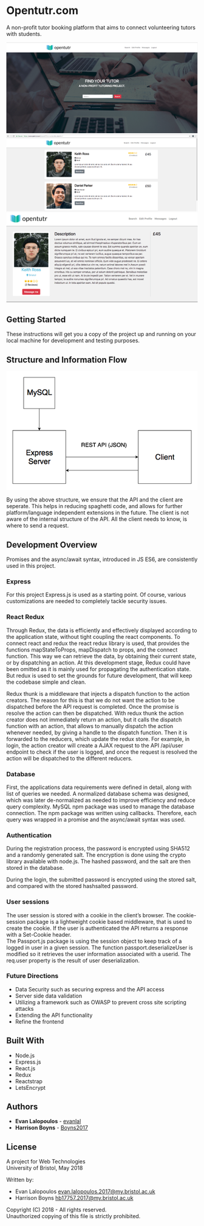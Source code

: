 # Opentutr.com

A non-profit tutor booking platform that aims to connect volunteering tutors with students.  

![Screenshot 1](imgs/homepage.png "Screenshot 1")  
![Screenshot 2](imgs/searchview.png "Screenshot 2")  
![Screenshot 3](imgs/profileview.png "Screenshot 3")  

## Getting Started

These instructions will get you a copy of the project up and running on your local machine for development and testing purposes.  

## Structure and Information Flow
![Information flow](imgs/infoflow.png "Information flow")  

By using the above structure, we ensure that the API and the client are seperate. This helps in reducing spaghetti code, and allows for further platform/language independent extensions in the future. The client is not aware of the internal structure of the API. All the client needs to know, is where to send a request.

## Development Overview
Promises and the async/await syntax, introduced in JS ES6, are consistently used in this project.

### Express
For this project Express.js is used as a starting point. Of course, various customizations are needed to completely tackle security issues.

### React Redux
Through Redux, the data is efficiently and effectively displayed according to the application state, without tight coupling the react components. To connect react and redux the react redux library is used, that provides the functions mapStateToProps, mapDispatch to props, and the connect function. This way we can retrieve the data, by obtaining their current state, or by dispatching an action. At this development stage, Redux could have been omitted as it is mainly used for propagating the authentication state. But redux is used to set the grounds for future development, that will keep the codebase simple and clean.

Redux thunk is a middleware that injects a dispatch function to the action creators. The reason for this is that we do not want the action to be dispatched before the API request is completed. Once the promise is resolve the action can then be dispatched. With redux thunk the action creator does not immediately return an action, but it calls the dispatch function with an action, that allows to manually dispatch the action whenever needed, by giving a handle to the dispatch function. Then it is forwarded to the reducers, which update the redux store. For example, in login, the action creator will create a AJAX request to the API /api/user endpoint to check if the user is logged, and once the request is resolved the action will be dispatched to the different reducers.

### Database
First, the applications data requirements were defined in detail, along with list of queries we needed. A normalized database schema was designed, which was later de-normalized as needed to improve efficiency and reduce query complexity. MySQL npm package was used to manage the database connection. The npm package was written using callbacks. Therefore, each query was wrapped in a promise and the async/await syntax was used.

### Authentication
During the registration process, the password is encrypted using SHA512 and a randomly generated salt. The encryption is done using the crypto library available with node.js. The hashed password, and the salt are then stored in the database.  

During the login, the submitted password is encrypted using the stored salt, and compared with the stored hashsalted password.

### User sessions
The user session is stored with a cookie in the client’s browser. The cookie-session package is a lightweight cookie based middleware, that is used to create the cookie. If the user is authenticated the API returns a response with a Set-Cookie header.  
The Passport.js package is using the session object to keep track of a logged in user in a given session. The function passport.deserializeUser is modified so it retrieves the user information associated with a userid. The req.user property is the result of user deserialization.

### Future Directions
- Data Security such as securing express and the API access  
- Server side data validation  
- Utilizing a framework such as OWASP to prevent cross site scripting attacks  
- Extending the API functionality  
- Refine the frontend  

## Built With

* Node.js
* Express.js
* React.js
* Redux
* Reactstrap
* LetsEncrypt

## Authors

* **Evan Lalopoulos** - [evanlal](https://github.com/evanlal)
* **Harrison Boyns** - [Boyns2017](https://github.com/Boyns2017)

## License
A project for Web Technologies  
University of Bristol, May 2018  

Written by:  
- Evan Lalopoulos <evan.lalopoulos.2017@my.bristol.ac.uk>  
- Harrison Boyns <hb17757.2017@my.bristol.ac.uk>  

Copyright (C) 2018 - All rights reserved.  
Unauthorized copying of this file is strictly prohibited.  

